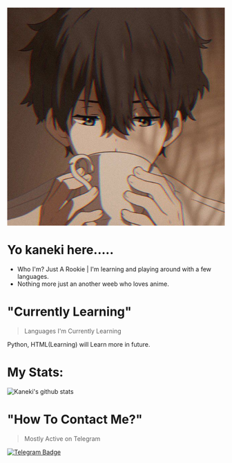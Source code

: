 <a href="https://telegram.me/LoneGhoul"><img align="center" src="https://github.com/kanekiken44/kanekiken44/blob/main/IMG_20210925_122004_989.jpg"/></a>

# **Yo kaneki here.....**
- Who I'm? Just A Rookie | I'm learning and playing around with a few languages.
- Nothing more just an another weeb who loves anime.

# **"Currently Learning"**
> Languages I'm Currently Learning

Python, HTML(Learning) will Learn more in future. 

# **My Stats:**
![Kaneki's github stats](https://github-readme-stats.vercel.app/api?username=kanekiken44&show_icons=true&theme=tokyonight)

# **"How To Contact Me?"**
> Mostly Active on Telegram

[![Telegram Badge](https://img.shields.io/badge/-LoneGhoul-1ca0f1?style=flat-square&logo=telegram&logoColor=white&link=https://t.me/prxbhxvv)](https://t.me/prxbhxvv)
